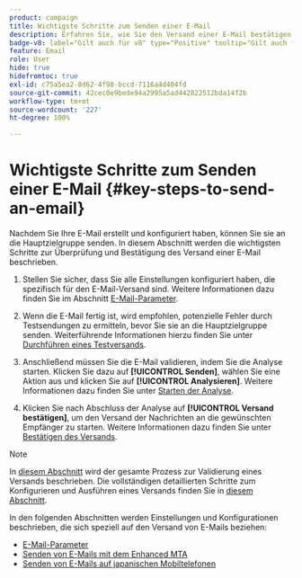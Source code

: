 ```yaml
---
product: campaign
title: Wichtigste Schritte zum Senden einer E-Mail
description: Erfahren Sie, wie Sie den Versand einer E-Mail bestätigen, und lernen Sie die Besonderheiten des E-Mail-Versands kennen
badge-v8: label="Gilt auch für v8" type="Positive" tooltip="Gilt auch für Campaign v8"
feature: Email
role: User
hide: true
hidefromtoc: true
exl-id: c75a5ea2-8d62-4f98-bccd-7116a4d404fd
source-git-commit: 42cec0e9bede94a2995a5ad442822512bda14f2b
workflow-type: tm+mt
source-wordcount: '227'
ht-degree: 100%

---
```


# Wichtigste Schritte zum Senden einer E-Mail {#key-steps-to-send-an-email}

Nachdem Sie Ihre E-Mail erstellt und konfiguriert haben, können Sie sie an die Hauptzielgruppe senden. In diesem Abschnitt werden die wichtigsten Schritte zur Überprüfung und Bestätigung des Versand einer E-Mail beschrieben.

1. Stellen Sie sicher, dass Sie alle Einstellungen konfiguriert haben, die spezifisch für den E-Mail-Versand sind. Weitere Informationen dazu finden Sie im Abschnitt [E-Mail-Parameter](email-parameters.md).
1. Wenn die E-Mail fertig ist, wird empfohlen, potenzielle Fehler durch Testsendungen zu ermitteln, bevor Sie sie an die Hauptzielgruppe senden. Weiterführende Informationen hierzu finden Sie unter [Durchführen eines Testversands](steps-validating-the-delivery.md#sending-a-proof).

1. Anschließend müssen Sie die E-Mail validieren, indem Sie die Analyse starten. Klicken Sie dazu auf **[!UICONTROL Senden]**, wählen Sie eine Aktion aus und klicken Sie auf **[!UICONTROL Analysieren]**. Weitere Informationen dazu finden Sie unter [Starten der Analyse](steps-validating-the-delivery.md#analyzing-the-delivery).

1. Klicken Sie nach Abschluss der Analyse auf **[!UICONTROL Versand bestätigen]**, um den Versand der Nachrichten an die gewünschten Empfänger zu starten. Weitere Informationen dazu finden Sie unter [Bestätigen des Versands](steps-sending-the-delivery.md#confirming-delivery).

   <!--Add screenshot with analysis done and Confirm delivery button activated.-->

>[!NOTE]
>
>In [diesem Abschnitt](steps-validating-the-delivery.md) wird der gesamte Prozess zur Validierung eines Versands beschrieben. Die vollständigen detaillierten Schritte zum Konfigurieren und Ausführen eines Versands finden Sie in [diesem Abschnitt](steps-sending-the-delivery.md).

In den folgenden Abschnitten werden Einstellungen und Konfigurationen beschrieben, die sich speziell auf den Versand von E-Mails beziehen:
<!--* [Generating the mirror page](generating-mirror-page.md)
* [Email BCC](email-bcc.md)-->
* [E-Mail-Parameter](email-parameters.md)
* [Senden von E-Mails mit dem Enhanced MTA](sending-with-enhanced-mta.md)
* [Senden von E-Mails auf japanischen Mobiltelefonen](sending-emails-on-japanese-mobiles.md)
